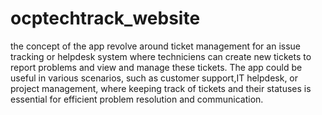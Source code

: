 # ocptechtrack_website
the concept of the app revolve around ticket management for an issue tracking or helpdesk system where techniciens can create new tickets to report problems and view and manage these tickets. The app could be useful in various scenarios, such as customer support,IT helpdesk, or project management, where keeping track of tickets and their statuses is essential for efficient problem resolution and communication.

